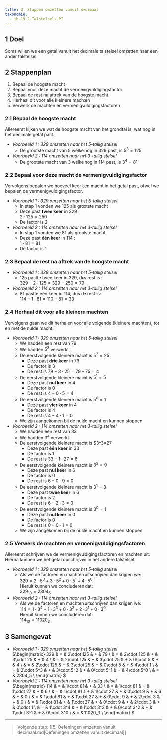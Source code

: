 ```yaml
---
title: 3. Stappen omzetten vanuit decimaal
taxonomie:
  - ib-19.2.Talstelsels.PI
---
```


## 1 Doel

Soms willen we een getal vanuit het decimale talstelsel omzetten naar een ander talstelsel.

## 2 Stappenplan

1. Bepaal de hoogste macht
1. Bepaal voor deze macht de vermenigvuldigingsfactor
1. Bepaal de rest na aftrek van de hoogste macht
1. Herhaal dit voor alle kleinere machten
1. Verwerk de machten en vermenigvuldigingsfactoren

### 2.1 Bepaal de hoogste macht

Allereerst kijken we wat de hoogste macht van het grondtal is, wat nog
in het decimale getal past.

- *Voorbeeld 1 : 329 omzetten naar het 5-tallig stelsel*
  - De grootste macht van 5 welke nog in 329 past, is $5^3=125$
- *Voorbeeld 2 : 114 omzetten naar het 3-tallig stelsel*
  - De grootste macht van 3 welke nog in 114 past, is $3^4=81$

### 2.2 Bepaal voor deze macht de vermenigvuldigingsfactor

Vervolgens bepalen we hoeveel keer een macht in het getal past, ofwel we bepalen de vermenigvuldigingsfactor.

- *Voorbeeld 1 : 329 omzetten naar het 5-tallig stelsel*
  - In stap 1 vonden we 125 als grootste macht
  - Deze past **twee keer** in 329 : \
$2 \cdot 125 = 250$
  - De factor is 2
- *Voorbeeld 2 : 114 omzetten naar het 3-tallig stelsel*
  - In stap 1 vonden we 81 als grootste macht
  - Deze past **één keer** in 114 : \
$1\cdot 81 = 81$
  - De factor is 1

### 2.3 Bepaal de rest na aftrek van de hoogste macht

- *Voorbeeld 1 : 329 omzetten naar het 5-tallig stelsel*
  - 125 pastte twee keer in 329, dus rest is : \
$329 - 2\cdot 125 = 329 - 250 = 79$
- *Voorbeeld 2 : 114 omzetten naar het 3-tallig stelsel*
  - 81 pastte één keer in 114, dus de rest is: \
$114 - 1 \cdot 81 = 110 - 81 = 33$

### 2.4 Herhaal dit voor alle kleinere machten

Vervolgens gaan we dit herhalen voor alle volgende (kleinere machten),
tot en met de nulde macht.

- *Voorbeeld 1 : 329 omzetten naar het 5-tallig stelsel*
  - We hadden een rest van 79
  - We hadden $5^3$ verwerkt
  - De eerstvolgende kleinere macht is $5^2 = 25$
    - Deze past **drie keer** in 79
    - De factor is 3
    - De rest is $79-3\cdot 25 = 79 - 75 = 4$
  - De eerstvolgende kleinere macht is $5^1 = 5$
    - Deze past **nul keer** in 4
    - De factor is 0
    - De rest is $4-0\cdot 5=4$
  - De eerstvolgende kleinere macht is $5^0=1$
    - Deze past **vier keer** in 4
    - De factor is 4
    - De rest is $4-4\cdot 1=0$
  - We zijn aangekomen bij de nulde macht en kunnen stoppen
- *Voorbeeld 2 : 114 omzetten naar het 3-tallig stelsel*
  - We hadden een rest van 33
  - We hadden $3^4$ verwerkt
  - De eerstvolgende kleinere macht is $3^3=27
    - Deze past **één keer** in 33
    - De factor is 1
    - De rest is $33-1 \cdot 27=6$
  - De eerstvolgende kleinere macht is $3^2=9$
    - Deze past **nul keer** in 6
    - De factor is 0
    - De rest is $6-0\cdot 9 = 0$
  - De eerstvolgende kleinere macht is $3^1=3$
    - Deze past **twee keer** in 6
    - De factor is 2
    - De rest is $6-2\cdot 3 = 0$
  - De eerstvolgende kleinere macht is $3^0 = 1$
    - Deze past **nul keer** in 0
    - De factor is 0
    - De rest is $0-0\cdot 1=0$
  - We zijn aangekomen bij de nulde macht en kunnen stoppen

### 2.5 Verwerk de machten en vermenigvuldigingsfactoren

Allereerst schrijven we de vermenigvuldigingsfactoren en machten uit.
Hierna kunnen we het getal opschrijven in het andere talstelsel.

- *Voorbeeld 1 : 329 omzetten naar het 5-tallig stelsel*
  - Als we de factoren en machten uitschrijven dan krijgen we: \
  $329 = 2\cdot 5^3 + 3 \cdot 5^2 + 0 \cdot 5^1 + 4 \cdot 5^0$ \
  Hieruit kunnen we concluderen dat: \
  $329_{10} = 2304_5$
- *Voorbeeld 2 : 114 omzetten naar het 3-tallig stelsel*
  - Als we de factoren en machten uitschrijven dan krijgen we: \
  $114 = 1\cdot 3^4 + 1 \cdot 3^3 + 0 \cdot 3^2 + 2 \cdot 3^1 + 0 \cdot 3^0$ \
  Hieruit kunnen we concluderen dat: \
  $114_{10} = 11020_3$

## 3 Samengevat

- *Voorbeeld 1 : 329 omzetten naar het 5-tallig stelsel* \
$\begin{matrix}
329 & = & 2\cdot 125 & + & 79 \\
& = & 2\cdot 125 & + & 3\cdot 25 & + & 4 \\
& = & 2\cdot 125 & + & 3\cdot 25 & + & 0\cdot 5 & + & 4 \\
& = & 2\cdot 125 & + & 3\cdot 25 & + & 0\cdot 5 & + & 4\cdot 1 \\
& = & 2\cdot 5^3 & + & 3\cdot 5^2 & + & 0\cdot 5^1 & + & 4\cdot 5^0 \\
& = & 2304_5 \\
\end{matrix}
$
- *Voorbeeld 2 : 114 omzetten naar het 3-tallig stelsel* \
 $\begin{matrix}
114 & = & 1\cdot 81 & + & 33 \\
& = & 1\cdot 81 & + & 1\cdot 27 & + & 6 \\
& = & 1\cdot 81 & + & 1\cdot 27 & + & 0\cdot 9 & + & 6 & + & 0 \\
& = & 1\cdot 81 & + & 1\cdot 27 & + & 0\cdot 9 & + & 2\cdot 3 & + & 0 \\
& = & 1\cdot 81 & + & 1\cdot 27 & + & 0\cdot 9 & + & 2\cdot 3 & + & 0\cdot 1 \\
& = & 1\cdot 3^4 & + & 1\cdot 3^3 & + & 0\cdot 3^2 & + & 1\cdot 3^1 & + & 0\cdot 3^0 \\
& = & 11020_3 \\
\end{matrix}
$

---

> Volgende stap: [[5. Oefeningen omzetten vanuit decimaal.md|Oefeningen omzetten vanuit decimaal]]
